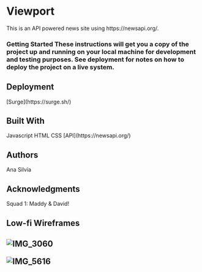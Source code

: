 <h1>Viewport</h1>
<p> This is an API powered news site using https://newsapi.org/.</p>

<h3>Getting Started
These instructions will get you a copy of the project up and running on your local machine for development and testing purposes. See deployment for notes on how to deploy the project on a live system.

<h2>Deployment</h2>
[Surge](https://surge.sh/)

<h2>Built With</h2>
Javascript
HTML
CSS
[API](https://newsapi.org/)

<h2>Authors</h2>
Ana Silvia

<h2>Acknowledgments</h2>
Squad 1: Maddy & David!

<h2>Low-fi Wireframes<h2>

![IMG_3060](https://user-images.githubusercontent.com/20978259/59401685-89883b80-8d69-11e9-920f-8192f658cf10.JPG)

![IMG_5616](https://user-images.githubusercontent.com/20978259/59401717-a1f85600-8d69-11e9-8536-4108113733b4.JPG)

